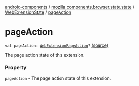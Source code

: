 [android-components](../../index.md) / [mozilla.components.browser.state.state](../index.md) / [WebExtensionState](index.md) / [pageAction](./page-action.md)

# pageAction

`val pageAction: `[`WebExtensionPageAction`](../../mozilla.components.concept.engine.webextension/-web-extension-page-action.md)`?` [(source)](https://github.com/mozilla-mobile/android-components/blob/master/components/browser/state/src/main/java/mozilla/components/browser/state/state/WebExtensionState.kt#L29)

The page action state of this extension.

### Property

`pageAction` - The page action state of this extension.